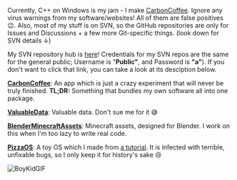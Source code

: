 Currently, C++ on Windows is my jam - I make [CarbonCoffee](https://github.com/HackerDaGreat57/CarbonCoffee). Ignore any virus warnings from my software/websites! All of them are false positives 😉. Also, most of my stuff is on SVN, so the GitHub repositories are only for Issues and Discussions + a few more Git-specific things. (look down for SVN details ↓)

My SVN repository hub is [here](https://e13c-2601-647-6300-6380-e825-ba3a-4ef-b41f.ngrok.io)! Credentials for my SVN repos are the same for the general public; Username is "**Public"**, and Password is **"a"**). If you don't want to click that link, you can take a look at its desciption below.  

**[CarbonCoffee](https://e13c-2601-647-6300-6380-e825-ba3a-4ef-b41f.ngrok.io/svn/CarbonCoffee/)**: An app which is just a crazy experiment that will never be truly finished. **TL;DR:** Something that bundles my own software all into one package.  

**[ValuableData](https://e13c-2601-647-6300-6380-e825-ba3a-4ef-b41f.ngrok.io/svn/ValuableData/)**: Valuable data. Don't sue me for it 😅

**[BlenderMinecraftAssets](https://e13c-2601-647-6300-6380-e825-ba3a-4ef-b41f.ngrok.io/svn/BlenderMinecraftAssets/)**: Minecraft assets, designed for Blender. I work on this when I'm too lazy to write real code.

**[PizzaOS](https://e13c-2601-647-6300-6380-e825-ba3a-4ef-b41f.ngrok.io/svn/PizzaOS/)**: A toy OS which I made from [a tutorial](https://github.com/gmarino2048/64bit-os-tutorial). It is infected with terrible, unfixable bugs, so I only keep it for history's sake 😢

![BoyKidGIF](https://user-images.githubusercontent.com/70416002/147379155-91a56678-5b4b-43ce-9214-bb75e65b1f58.gif)
